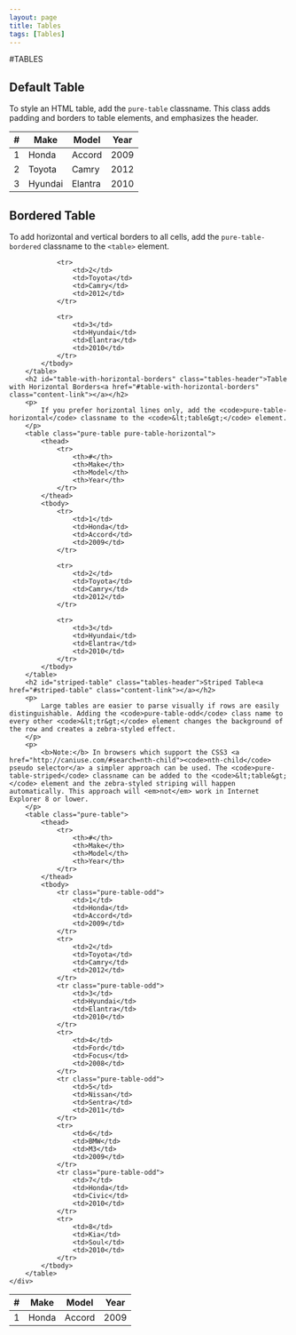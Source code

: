 ```yaml
---
layout: page
title: Tables
tags: [Tables]
---
```


#TABLES <i class="fa fa-table"></i>

<div>
    <div>
        <h2 id="default-table" class="tables-header">Default Table<a href="#default-table" class="content-link"></a></h2>
        <p>
            To style an HTML table, add the <code>pure-table</code> classname. This class adds padding and borders to table elements, and emphasizes the header.
        </p>
        <table class="pure-table">
            <thead>
                <tr>
                    <th>#</th>
                    <th>Make</th>
                    <th>Model</th>
                    <th>Year</th>
                </tr>
            </thead>
            <tbody>
                <tr>
                    <td>1</td>
                    <td>Honda</td>
                    <td>Accord</td>
                    <td>2009</td>
                </tr>
                <tr>
                    <td>2</td>
                    <td>Toyota</td>
                    <td>Camry</td>
                    <td>2012</td>
                </tr>
                <tr>
                    <td>3</td>
                    <td>Hyundai</td>
                    <td>Elantra</td>
                    <td>2010</td>
                </tr>
            </tbody>
        </table>
        <h2 id="bordered-table" class="tables-header">Bordered Table<a href="#bordered-table" class="content-link"></a></h2>
        <p>
            To add horizontal and vertical borders to all cells, add the <code>pure-table-bordered</code> classname to the <code>&lt;table&gt;</code> element.
        </p>
        <table class="pure-table pure-table-bordered">
            <thead>
                <tr>
                    <th>#</th>
                    <th>Make</th>
                    <th>Model</th>
                    <th>Year</th>
                </tr>
            </thead>
            <tbody>
                <tr>
                    <td>1</td>
                    <td>Honda</td>
                    <td>Accord</td>
                    <td>2009</td>
                </tr>

                <tr>
                    <td>2</td>
                    <td>Toyota</td>
                    <td>Camry</td>
                    <td>2012</td>
                </tr>

                <tr>
                    <td>3</td>
                    <td>Hyundai</td>
                    <td>Elantra</td>
                    <td>2010</td>
                </tr>
            </tbody>
        </table>
        <h2 id="table-with-horizontal-borders" class="tables-header">Table with Horizontal Borders<a href="#table-with-horizontal-borders" class="content-link"></a></h2>
        <p>
            If you prefer horizontal lines only, add the <code>pure-table-horizontal</code> classname to the <code>&lt;table&gt;</code> element.
        </p>
        <table class="pure-table pure-table-horizontal">
            <thead>
                <tr>
                    <th>#</th>
                    <th>Make</th>
                    <th>Model</th>
                    <th>Year</th>
                </tr>
            </thead>
            <tbody>
                <tr>
                    <td>1</td>
                    <td>Honda</td>
                    <td>Accord</td>
                    <td>2009</td>
                </tr>

                <tr>
                    <td>2</td>
                    <td>Toyota</td>
                    <td>Camry</td>
                    <td>2012</td>
                </tr>

                <tr>
                    <td>3</td>
                    <td>Hyundai</td>
                    <td>Elantra</td>
                    <td>2010</td>
                </tr>
            </tbody>
        </table>
        <h2 id="striped-table" class="tables-header">Striped Table<a href="#striped-table" class="content-link"></a></h2>
        <p>
            Large tables are easier to parse visually if rows are easily distinguishable. Adding the <code>pure-table-odd</code> class name to every other <code>&lt;tr&gt;</code> element changes the background of the row and creates a zebra-styled effect.
        </p>
        <p>
            <b>Note:</b> In browsers which support the CSS3 <a href="http://caniuse.com/#search=nth-child"><code>nth-child</code> pseudo selector</a> a simpler approach can be used. The <code>pure-table-striped</code> classname can be added to the <code>&lt;table&gt;</code> element and the zebra-styled striping will happen automatically. This approach will <em>not</em> work in Internet Explorer 8 or lower.
        </p>
        <table class="pure-table">
            <thead>
                <tr>
                    <th>#</th>
                    <th>Make</th>
                    <th>Model</th>
                    <th>Year</th>
                </tr>
            </thead>
            <tbody>
                <tr class="pure-table-odd">
                    <td>1</td>
                    <td>Honda</td>
                    <td>Accord</td>
                    <td>2009</td>
                </tr>
                <tr>
                    <td>2</td>
                    <td>Toyota</td>
                    <td>Camry</td>
                    <td>2012</td>
                </tr>
                <tr class="pure-table-odd">
                    <td>3</td>
                    <td>Hyundai</td>
                    <td>Elantra</td>
                    <td>2010</td>
                </tr>
                <tr>
                    <td>4</td>
                    <td>Ford</td>
                    <td>Focus</td>
                    <td>2008</td>
                </tr>
                <tr class="pure-table-odd">
                    <td>5</td>
                    <td>Nissan</td>
                    <td>Sentra</td>
                    <td>2011</td>
                </tr>
                <tr>
                    <td>6</td>
                    <td>BMW</td>
                    <td>M3</td>
                    <td>2009</td>
                </tr>
                <tr class="pure-table-odd">
                    <td>7</td>
                    <td>Honda</td>
                    <td>Civic</td>
                    <td>2010</td>
                </tr>
                <tr>
                    <td>8</td>
                    <td>Kia</td>
                    <td>Soul</td>
                    <td>2010</td>
                </tr>
            </tbody>
        </table>
    </div>
</div>